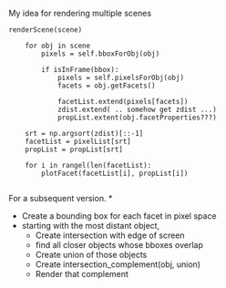 
My idea for rendering multiple scenes 
```
renderScene(scene)

    for obj in scene
        pixels = self.bboxForObj(obj)
        
        if isInFrame(bbox):
            pixels = self.pixelsForObj(obj)
            facets = obj.getFacets()
            
            facetList.extend(pixels[facets])
            zdist.extend( .. somehow get zdist ...)
            propList.extent(obj.facetProperties???)

    srt = np.argsort(zdist)[::-1]
    facetList = pixelList[srt]
    propList = propList[srt]
    
    for i in rangel(len(facetList):
        plotFacet(facetList[i], propList[i])
            
```

For a subsequent version.
* 
* Create a bounding box for each facet in pixel space
* starting with the most distant object, 
    * Create intersection with edge of screen
    * find all closer objects whose bboxes overlap
    * Create union of those objects
    * Create intersection_complement(obj, union) 
    * Render that complement
